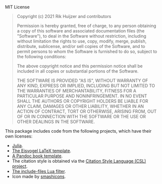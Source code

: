 MIT License

> Copyright (c) 2021 Rik Huijzer and contributors
>
> Permission is hereby granted, free of charge, to any person obtaining a copy
> of this software and associated documentation files (the "Software"), to deal
> in the Software without restriction, including without limitation the rights
> to use, copy, modify, merge, publish, distribute, sublicense, and/or sell
> copies of the Software, and to permit persons to whom the Software is
> furnished to do so, subject to the following conditions:
> 
> The above copyright notice and this permission notice shall be included in all
> copies or substantial portions of the Software.
> 
> THE SOFTWARE IS PROVIDED "AS IS", WITHOUT WARRANTY OF ANY KIND, EXPRESS OR
> IMPLIED, INCLUDING BUT NOT LIMITED TO THE WARRANTIES OF MERCHANTABILITY,
> FITNESS FOR A PARTICULAR PURPOSE AND NONINFRINGEMENT. IN NO EVENT SHALL THE
> AUTHORS OR COPYRIGHT HOLDERS BE LIABLE FOR ANY CLAIM, DAMAGES OR OTHER
> LIABILITY, WHETHER IN AN ACTION OF CONTRACT, TORT OR OTHERWISE, ARISING FROM,
> OUT OF OR IN CONNECTION WITH THE SOFTWARE OR THE USE OR OTHER DEALINGS IN THE
> SOFTWARE.

This package includes code from the following projects, which have their own licenses:

- [Julia](https://github.com/JuliaLang/julia/blob/master/LICENSE.md).
- [The Eisvogel LaTeX template](https://github.com/Wandmalfarbe/pandoc-latex-template/blob/master/LICENSE).
- [A Pandoc book template](https://github.com/wikiti/pandoc-book-template/blob/master/LICENSE.md).
- The citation style is obtained via the [Citation Style Language (CSL) project](https://citationstyles.org/).
- [The include-files Lua filter](https://github.com/pandoc/lua-filters/blob/master/LICENSE).
- Icon made by [smashicons](https://www.flaticon.com/authors/smashicons).
